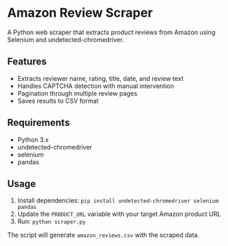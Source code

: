 # Amazon Review Scraper

A Python web scraper that extracts product reviews from Amazon using Selenium and undetected-chromedriver.

## Features

- Extracts reviewer name, rating, title, date, and review text
- Handles CAPTCHA detection with manual intervention
- Pagination through multiple review pages
- Saves results to CSV format

## Requirements

- Python 3.x
- undetected-chromedriver
- selenium
- pandas

## Usage

1. Install dependencies: `pip install undetected-chromedriver selenium pandas`
2. Update the `PRODUCT_URL` variable with your target Amazon product URL
3. Run: `python scraper.py`

The script will generate `amazon_reviews.csv` with the scraped data.